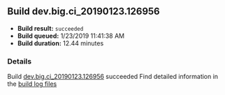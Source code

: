 ## Build dev.big.ci_20190123.126956
- **Build result:** `succeeded`
- **Build queued:** 1/23/2019 11:41:38 AM
- **Build duration:** 12.44 minutes
### Details
Build [dev.big.ci_20190123.126956](https://winappstudio.visualstudio.com/web/build.aspx?pcguid=a4ef43be-68ce-4195-a619-079b4d9834c2&builduri=vstfs%3a%2f%2f%2fBuild%2fBuild%2f26956) succeeded
Find detailed information in the [build log files](https://uwpctdiags.blob.core.windows.net/buildlogs/dev.big.ci_20190123.126956_logs.zip)
